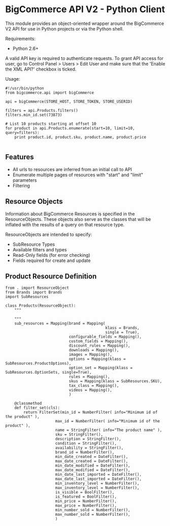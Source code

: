 BigCommerce API V2 - Python Client
==================================

This module provides an object-oriented wrapper around the BigCommerce V2 API
for use in Python projects or via the Python shell.

Requirements:

- Python 2.6+


A valid API key is required to authenticate requests. To grant API access for
user, go to Control Panel > Users > Edit User and make sure that the
'Enable the XML API?' checkbox is ticked.

Usage:

```
#!/usr/bin/python
from bigcommerce.api import bigCommerce

api = bigCommerce(STORE_HOST, STORE_TOKEN, STORE_USERID)
    
filters = api.Products.filters()
filters.min_id.set(73873)
	    
# List 10 products starting at offset 10
for product in api.Products.enumerate(start=10, limit=10, query=filters):
	print product.id, product.sku, product.name, product.price
	
```

Features
--------

* All urls to resources are inferred from an initial call to API
* Enumerate multiple pages of resources with "start" and "limit" parameters
* Filtering


Resource Objects
---------------

Information about BigCommerce Resources is specified in the ResourceObjects.  These 
objects also serve as the classes that will be inflated with the results of a query
on that resource type.

ResourceObjects are intended to specify:
* SubResource Types
* Available filters and types
* Read-Only fields (for error checking)
* Fields required for create and update

Product Resource Definition
---------------------------
```
from . import ResourceObject
from Brands import Brands
import SubResources

class Products(ResourceObject):
    """
    
    """
    sub_resources = Mapping(brand = Mapping(
                                            klass = Brands,
                                            single = True),
                            configurable_fields = Mapping(),
                            custom_fields = Mapping(),
                            discount_rules = Mapping(),
                            downloads = Mapping(),
                            images = Mapping(),
                            options = Mapping(klass = SubResources.ProductOptions),
                            option_set = Mapping(klass = SubResources.OptionSets, single=True),
                            rules = Mapping(),
                            skus = Mapping(klass = SubResources.SKU),
                            tax_class = Mapping(),
                            videos = Mapping(),
                            )
    
    @classmethod
    def filter_set(cls):
        return FilterSet(min_id = NumberFilter( info="Minimum id of the product" ),
                      max_id = NumberFilter( info="Minimum id of the product" ),
                      name = StringFilter( info="The product name" ),
                      sku = StringFilter(),
                      description = StringFilter(),
                      condition = StringFilter(),
                      availability = StringFilter(),
                      brand_id = NumberFilter(),
                      min_date_created = DateFilter(),
                      max_date_created = DateFilter(),
                      min_date_modified = DateFilter(),
                      max_date_modified = DateFilter(),
                      min_date_last_imported = DateFilter(),
                      max_date_last_imported = DateFilter(),
                      min_inventory_level = NumberFilter(),
                      max_inventory_level = NumberFilter(),
                      is_visible = BoolFilter(),
                      is_featured = BoolFilter(),
                      min_price = NumberFilter(),
                      max_price = NumberFilter(),
                      min_number_sold = NumberFilter(),
                      max_number_sold = NumberFilter(),
                      ) 
```










